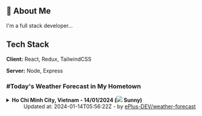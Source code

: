 ## 🚀 About Me
I'm a full stack developer...


## Tech Stack

**Client:** React, Redux, TailwindCSS

**Server:** Node, Express

### #Today's Weather Forecast in My Hometown



<details>
    <summary><b>Ho Chi Minh City, Vietnam - 14/01/2024 (<img src="https://cdn.weatherapi.com/weather/64x64/day/113.png" /> Sunny)</b>
    </summary>

    
<table>
    <tr>
        <th>Hour</th>
        <td>00:00</td><td>01:00</td><td>02:00</td><td>03:00</td><td>04:00</td><td>05:00</td><td>06:00</td><td>07:00</td><td>08:00</td><td>09:00</td><td>10:00</td><td>11:00</td><td>12:00</td><td>13:00</td><td>14:00</td><td>15:00</td><td>16:00</td><td>17:00</td><td>18:00</td><td>19:00</td><td>20:00</td><td>21:00</td><td>22:00</td><td>23:00</td>
    </tr>
    <tr>
        <th>Weather</th>
        <td><img src="https://cdn.weatherapi.com/weather/64x64/night/113.png"></img></td><td><img src="https://cdn.weatherapi.com/weather/64x64/night/113.png"></img></td><td><img src="https://cdn.weatherapi.com/weather/64x64/night/113.png"></img></td><td><img src="https://cdn.weatherapi.com/weather/64x64/night/113.png"></img></td><td><img src="https://cdn.weatherapi.com/weather/64x64/night/113.png"></img></td><td><img src="https://cdn.weatherapi.com/weather/64x64/night/113.png"></img></td><td><img src="https://cdn.weatherapi.com/weather/64x64/night/113.png"></img></td><td><img src="https://cdn.weatherapi.com/weather/64x64/day/113.png"></img></td><td><img src="https://cdn.weatherapi.com/weather/64x64/day/113.png"></img></td><td><img src="https://cdn.weatherapi.com/weather/64x64/day/113.png"></img></td><td><img src="https://cdn.weatherapi.com/weather/64x64/day/113.png"></img></td><td><img src="https://cdn.weatherapi.com/weather/64x64/day/113.png"></img></td><td><img src="https://cdn.weatherapi.com/weather/64x64/day/116.png"></img></td><td><img src="https://cdn.weatherapi.com/weather/64x64/day/113.png"></img></td><td><img src="https://cdn.weatherapi.com/weather/64x64/day/113.png"></img></td><td><img src="https://cdn.weatherapi.com/weather/64x64/day/113.png"></img></td><td><img src="https://cdn.weatherapi.com/weather/64x64/day/113.png"></img></td><td><img src="https://cdn.weatherapi.com/weather/64x64/day/113.png"></img></td><td><img src="https://cdn.weatherapi.com/weather/64x64/night/113.png"></img></td><td><img src="https://cdn.weatherapi.com/weather/64x64/night/113.png"></img></td><td><img src="https://cdn.weatherapi.com/weather/64x64/night/113.png"></img></td><td><img src="https://cdn.weatherapi.com/weather/64x64/night/113.png"></img></td><td><img src="https://cdn.weatherapi.com/weather/64x64/night/113.png"></img></td><td><img src="https://cdn.weatherapi.com/weather/64x64/night/113.png"></img></td>
    </tr>
    <tr>
        <th>Condition</th>
        <td width="200px">Clear</td><td width="200px">Clear</td><td width="200px">Clear</td><td width="200px">Clear</td><td width="200px">Clear</td><td width="200px">Clear</td><td width="200px">Clear</td><td width="200px">Sunny</td><td width="200px">Sunny</td><td width="200px">Sunny</td><td width="200px">Sunny</td><td width="200px">Sunny</td><td width="200px">Partly cloudy</td><td width="200px">Sunny</td><td width="200px">Sunny</td><td width="200px">Sunny</td><td width="200px">Sunny</td><td width="200px">Sunny</td><td width="200px">Clear</td><td width="200px">Clear</td><td width="200px">Clear</td><td width="200px">Clear</td><td width="200px">Clear</td><td width="200px">Clear</td>
    </tr>
    <tr>
        <th>Temperature</th>
        <td>23.9 °C</td><td>23.6 °C</td><td>23.5 °C</td><td>23.4 °C</td><td>23.2 °C</td><td>23 °C</td><td>22.7 °C</td><td>23.3 °C</td><td>25.2 °C</td><td>27.2 °C</td><td>28.9 °C</td><td>30.4 °C</td><td>31 °C</td><td>32.9 °C</td><td>33.4 °C</td><td>34 °C</td><td>33.4 °C</td><td>30.8 °C</td><td>27.1 °C</td><td>26.2 °C</td><td>25.6 °C</td><td>25.3 °C</td><td>24.9 °C</td><td>24.6 °C</td>
    </tr>
    <tr>
        <th>Wind</th>
        <td>4.7 kph</td><td>2.9 kph</td><td>1.8 kph</td><td>3.6 kph</td><td>7.2 kph</td><td>9 kph</td><td>10.8 kph</td><td>9.4 kph</td><td>12.2 kph</td><td>10.8 kph</td><td>10.8 kph</td><td>10.4 kph</td><td>3.6 kph</td><td>8.6 kph</td><td>7.6 kph</td><td>4 kph</td><td>4 kph</td><td>13.7 kph</td><td>16.6 kph</td><td>17.3 kph</td><td>15.8 kph</td><td>11.2 kph</td><td>5 kph</td><td>3.2 kph</td>
    </tr>
</table>

</details>

<div align="right">
    Updated at: 2024-01-14T05:56:22Z - by <a target="_blank"
        href="https://github.com/ePlus-DEV/weather-forecast">ePlus-DEV/weather-forecast</a>
</div>